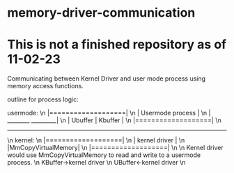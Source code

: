 # memory-driver-communication

# This is not a finished repository as of 11-02-23

Communicating between Kernel Driver and user mode process using memory access functions.

outline for process logic:

usermode: \n
|===================| \n
| Usermode process  | \n
| ________ _________| \n
| Ubuffer | Kbuffer | \n
|===================| \n

---------------------------------------------------
\n 
kernel: \n
|===================| \n
| kernel driver     | \n 
|MmCopyVirtualMemory| \n 
|===================| \n
\n
Kernel driver would use MmCopyVirtualMemory to read and write to a usermode process. \n
KBuffer->kernel driver \n
UBuffer<-kernel driver \n

